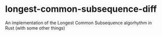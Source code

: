 # longest-common-subsequence-diff
An implementation of the Longest Common Subsequence algorhythm in Rust (with some other things)
